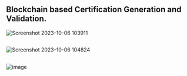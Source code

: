 
## Blockchain based Certification Generation and Validation.

![Screenshot 2023-10-06 103911](https://github.com/Hemxnt/Code_Carfters/assets/99784845/7d876c39-4792-4e61-a8eb-07259bf4fdf8)

##

![Screenshot 2023-10-06 104824](https://github.com/Hemxnt/Code_Carfters/assets/99784845/0d12d6a4-334d-468d-84b8-9c67ac05d094)


## 

![image](https://github.com/Hemxnt/Code_Carfters/assets/99784845/5fbf5743-beef-4236-bbd7-c0e91d5a12a4)
